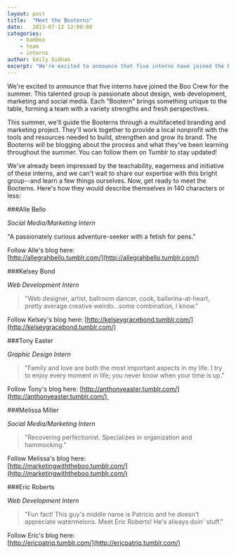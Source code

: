 ```yaml
---
layout: post
title:  "Meet the Booterns"
date:   2013-07-12 12:00:00
categories:
    - bamboo 
    - team
    - interns
author: Emily Sidnam
excerpt: "We're excited to announce that five interns have joined the Boo Crew for the summer. This talented group is passionate about design, web development, marketing and social media. Each \"Bootern\" brings something unique to the table, forming a team with a variety strengths and fresh perspectives."
---
```


We're excited to announce that five interns have joined the Boo Crew for the summer. This talented group is passionate about design, web development, marketing and social media. Each "Bootern" brings something unique to the table, forming a team with a variety strengths and fresh perspectives.

This summer, we'll guide the Booterns through a multifaceted branding and marketing project. They'll work together to provide a local nonprofit with the tools and resources needed to build, strengthen and grow its brand. The Booterns will be blogging about the process and what they've been learning throughout the summer. You can follow them on Tumblr to stay updated!

We've already been impressed by the teachability, eagerness and initiative of these interns, and we can't wait to share our expertise with this bright group--and learn a few things ourselves. Now, get ready to meet the Booterns. Here's how they would describe themselves in 140 characters or less:

###Alle Bello

_Social Media/Marketing Intern_

"A passionately curious adventure-seeker with a fetish for pens."

Follow Alle's blog here:  
[http://allegrahbello.tumblr.com/](http://allegrahbello.tumblr.com/)  

###Kelsey Bond

_Web Development Intern_

> "Web designer, artist, ballroom dancer, cook, ballerina-at-heart, pretty average creative weirdo…some combination, I know."

Follow Kelsey's blog here:
[http://kelseygracebond.tumblr.com/](http://kelseygracebond.tumblr.com/)

###Tony Easter

_Graphic Design Intern_

> "Family and love are both the most important aspects in my life. I try to enjoy every moment in life; you never know when your time is up."

Follow Tony's blog here:
[http://anthonyeaster.tumblr.com/](http://anthonyeaster.tumblr.com/) 

###Melissa Miller

_Social Media/Marketing Intern_

> "Recovering perfectionist. Specializes in organization and hammocking."

Follow Melissa's blog here:  
[http://marketingwiththeboo.tumblr.com/](http://marketingwiththeboo.tumblr.com/)

###Eric Roberts

_Web Development Intern_

> "Fun fact! This guy's middle name is Patricio and he doesn't appreciate watermelons. Meet Eric Roberts! He's always doin' stuff."

Follow Eric's blog here:  
[http://ericpatriq.tumblr.com/](http://ericpatriq.tumblr.com/)

 
